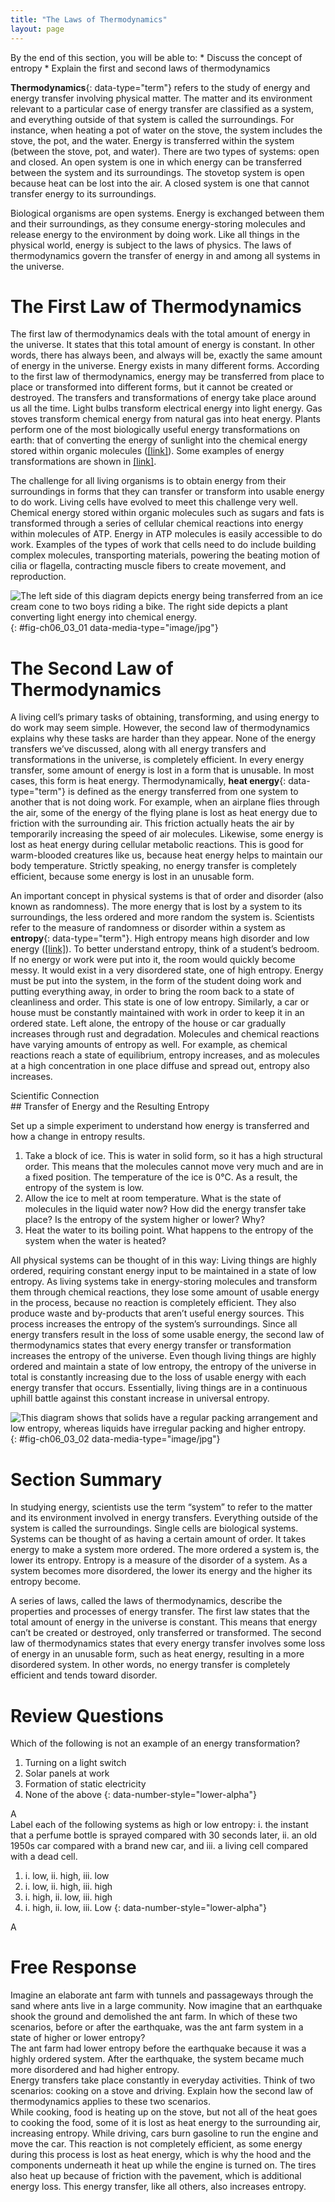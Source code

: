 ```yaml
---
title: "The Laws of Thermodynamics"
layout: page
---
```



<div data-type="abstract" markdown="1">
By the end of this section, you will be able to:
* Discuss the concept of entropy
* Explain the first and second laws of thermodynamics

</div>

**Thermodynamics**{: data-type="term"} refers to the study of energy and energy transfer involving physical matter. The matter and its environment relevant to a particular case of energy transfer are classified as a system, and everything outside of that system is called the surroundings. For instance, when heating a pot of water on the stove, the system includes the stove, the pot, and the water. Energy is transferred within the system (between the stove, pot, and water). There are two types of systems: open and closed. An open system is one in which energy can be transferred between the system and its surroundings. The stovetop system is open because heat can be lost into the air. A closed system is one that cannot transfer energy to its surroundings.

Biological organisms are open systems. Energy is exchanged between them and their surroundings, as they consume energy-storing molecules and release energy to the environment by doing work. Like all things in the physical world, energy is subject to the laws of physics. The laws of thermodynamics govern the transfer of energy in and among all systems in the universe.

# The First Law of Thermodynamics

The first law of thermodynamics deals with the total amount of energy in the universe. It states that this total amount of energy is constant. In other words, there has always been, and always will be, exactly the same amount of energy in the universe. Energy exists in many different forms. According to the first law of thermodynamics, energy may be transferred from place to place or transformed into different forms, but it cannot be created or destroyed. The transfers and transformations of energy take place around us all the time. Light bulbs transform electrical energy into light energy. Gas stoves transform chemical energy from natural gas into heat energy. Plants perform one of the most biologically useful energy transformations on earth: that of converting the energy of sunlight into the chemical energy stored within organic molecules ([\[link\]](/m44422#fig-ch06_01_01)). Some examples of energy transformations are shown in [\[link\]](#fig-ch06_03_01).

The challenge for all living organisms is to obtain energy from their surroundings in forms that they can transfer or transform into usable energy to do work. Living cells have evolved to meet this challenge very well. Chemical energy stored within organic molecules such as sugars and fats is transformed through a series of cellular chemical reactions into energy within molecules of ATP. Energy in ATP molecules is easily accessible to do work. Examples of the types of work that cells need to do include building complex molecules, transporting materials, powering the beating motion of cilia or flagella, contracting muscle fibers to create movement, and reproduction.

 ![The left side of this diagram depicts energy being transferred from an ice cream cone to two boys riding a bike. The right side depicts a plant converting light energy into chemical energy.](../resources/Figure_06_02_01.jpg "Shown are two examples of energy being transferred from one system to another and transformed from one form to another. Humans can convert the chemical energy in food, like this ice cream cone, into kinetic energy (the energy of movement to ride a bicycle). Plants can convert electromagnetic radiation (light energy) from the sun into chemical energy. (credit &#x201C;ice cream&#x201D;: modification of work by D. Sharon Pruitt; credit &#x201C;kids on bikes&#x201D;: modification of work by Michelle Riggen-Ransom; credit &#x201C;leaf&#x201D;: modification of work by Cory Zanker)"){: #fig-ch06_03_01 data-media-type="image/jpg"}

# The Second Law of Thermodynamics

A living cell’s primary tasks of obtaining, transforming, and using energy to do work may seem simple. However, the second law of thermodynamics explains why these tasks are harder than they appear. None of the energy transfers we’ve discussed, along with all energy transfers and transformations in the universe, is completely efficient. In every energy transfer, some amount of energy is lost in a form that is unusable. In most cases, this form is heat energy. Thermodynamically, **heat energy**{: data-type="term"} is defined as the energy transferred from one system to another that is not doing work. For example, when an airplane flies through the air, some of the energy of the flying plane is lost as heat energy due to friction with the surrounding air. This friction actually heats the air by temporarily increasing the speed of air molecules. Likewise, some energy is lost as heat energy during cellular metabolic reactions. This is good for warm-blooded creatures like us, because heat energy helps to maintain our body temperature. Strictly speaking, no energy transfer is completely efficient, because some energy is lost in an unusable form.

An important concept in physical systems is that of order and disorder (also known as randomness). The more energy that is lost by a system to its surroundings, the less ordered and more random the system is. Scientists refer to the measure of randomness or disorder within a system as **entropy**{: data-type="term"}. High entropy means high disorder and low energy ([\[link\]](#fig-ch06_03_02)). To better understand entropy, think of a student’s bedroom. If no energy or work were put into it, the room would quickly become messy. It would exist in a very disordered state, one of high entropy. Energy must be put into the system, in the form of the student doing work and putting everything away, in order to bring the room back to a state of cleanliness and order. This state is one of low entropy. Similarly, a car or house must be constantly maintained with work in order to keep it in an ordered state. Left alone, the entropy of the house or car gradually increases through rust and degradation. Molecules and chemical reactions have varying amounts of entropy as well. For example, as chemical reactions reach a state of equilibrium, entropy increases, and as molecules at a high concentration in one place diffuse and spread out, entropy also increases.

<div data-type="note" class="scientific" data-label="" markdown="1">
<div data-type="title">
Scientific Connection
</div>
## Transfer of Energy and the Resulting Entropy

Set up a simple experiment to understand how energy is transferred and how a change in entropy results.

1.  Take a block of ice. This is water in solid form, so it has a high structural order. This means that the molecules cannot move very much and are in a fixed position. The temperature of the ice is 0°C. As a result, the entropy of the system is low.
2.  Allow the ice to melt at room temperature. What is the state of molecules in the liquid water now? How did the energy transfer take place? Is the entropy of the system higher or lower? Why?
3.  Heat the water to its boiling point. What happens to the entropy of the system when the water is heated?

</div>

All physical systems can be thought of in this way: Living things are highly ordered, requiring constant energy input to be maintained in a state of low entropy. As living systems take in energy-storing molecules and transform them through chemical reactions, they lose some amount of usable energy in the process, because no reaction is completely efficient. They also produce waste and by-products that aren’t useful energy sources. This process increases the entropy of the system’s surroundings. Since all energy transfers result in the loss of some usable energy, the second law of thermodynamics states that every energy transfer or transformation increases the entropy of the universe. Even though living things are highly ordered and maintain a state of low entropy, the entropy of the universe in total is constantly increasing due to the loss of usable energy with each energy transfer that occurs. Essentially, living things are in a continuous uphill battle against this constant increase in universal entropy.

 ![This diagram shows that solids have a regular packing arrangement and low entropy, whereas liquids have irregular packing and higher entropy.](../resources/Figure_06_02_02.jpg "Entropy is a measure of randomness or disorder in a system. Gases have higher entropy than liquids, and liquids have higher entropy than solids."){: #fig-ch06_03_02 data-media-type="image/jpg"}

# Section Summary

In studying energy, scientists use the term “system” to refer to the matter and its environment involved in energy transfers. Everything outside of the system is called the surroundings. Single cells are biological systems. Systems can be thought of as having a certain amount of order. It takes energy to make a system more ordered. The more ordered a system is, the lower its entropy. Entropy is a measure of the disorder of a system. As a system becomes more disordered, the lower its energy and the higher its entropy become.

A series of laws, called the laws of thermodynamics, describe the properties and processes of energy transfer. The first law states that the total amount of energy in the universe is constant. This means that energy can’t be created or destroyed, only transferred or transformed. The second law of thermodynamics states that every energy transfer involves some loss of energy in an unusable form, such as heat energy, resulting in a more disordered system. In other words, no energy transfer is completely efficient and tends toward disorder.

# Review Questions

<div data-type="exercise">
<div data-type="problem" markdown="1">
Which of the following is not an example of an energy transformation?

1.  Turning on a light switch
2.  Solar panels at work
3.  Formation of static electricity
4.  None of the above
{: data-number-style="lower-alpha"}

</div>
<div data-type="solution" markdown="1">
A

</div>
</div>

<div data-type="exercise">
<div data-type="problem" markdown="1">
Label each of the following systems as high or low entropy: i. the instant that a perfume bottle is sprayed compared with 30 seconds later, ii. an old 1950s car compared with a brand new car, and iii. a living cell compared with a dead cell.

1.  i. low, ii. high, iii. low
2.  i. low, ii. high, iii. high
3.  i. high, ii. low, iii. high
4.  i. high, ii. low, iii. Low
{: data-number-style="lower-alpha"}

</div>
<div data-type="solution" markdown="1">
A

</div>
</div>

# Free Response

<div data-type="exercise">
<div data-type="problem" markdown="1">
Imagine an elaborate ant farm with tunnels and passageways through the sand where ants live in a large community. Now imagine that an earthquake shook the ground and demolished the ant farm. In which of these two scenarios, before or after the earthquake, was the ant farm system in a state of higher or lower entropy?

</div>
<div data-type="solution" markdown="1">
The ant farm had lower entropy before the earthquake because it was a highly ordered system. After the earthquake, the system became much more disordered and had higher entropy.

</div>
</div>

<div data-type="exercise">
<div data-type="problem" markdown="1">
Energy transfers take place constantly in everyday activities. Think of two scenarios: cooking on a stove and driving. Explain how the second law of thermodynamics applies to these two scenarios.

</div>
<div data-type="solution" markdown="1">
While cooking, food is heating up on the stove, but not all of the heat goes to cooking the food, some of it is lost as heat energy to the surrounding air, increasing entropy. While driving, cars burn gasoline to run the engine and move the car. This reaction is not completely efficient, as some energy during this process is lost as heat energy, which is why the hood and the components underneath it heat up while the engine is turned on. The tires also heat up because of friction with the pavement, which is additional energy loss. This energy transfer, like all others, also increases entropy.

</div>
</div>

